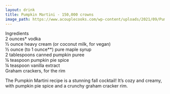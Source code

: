 ```yaml
---
layout: drink
title: Pumpkin Martini - 150,000 crowns
image_path: https://www.acouplecooks.com/wp-content/uploads/2021/09/Pumpkin-Pie-Martini-006s-368x368.jpg
---
```


Ingredients  
2 ounces* vodka  
½ ounce heavy cream (or coconut milk, for vegan)  
½ ounce (to 1 ounce**) pure maple syrup  
2 tablespoons canned pumpkin puree  
¼ teaspoon pumpkin pie spice  
¼ teaspoon vanilla extract  
Graham crackers, for the rim  


The Pumpkin Martini recipe is a stunning fall cocktail! It’s cozy and creamy, with pumpkin pie spice and a crunchy graham cracker rim.  
